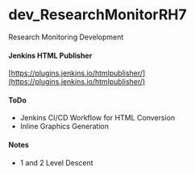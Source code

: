 # dev_ResearchMonitorRH7
Research Monitoring Development 

#### Jenkins HTML Publisher
[https://plugins.jenkins.io/htmlpublisher/](https://plugins.jenkins.io/htmlpublisher/) <br/>

#### ToDo
- Jenkins CI/CD Workflow for HTML Conversion
- Inline Graphics Generation

#### Notes
- 1 and 2 Level Descent

